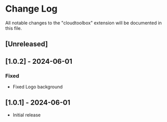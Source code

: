 # Change Log

All notable changes to the "cloudtoolbox" extension will be documented in this file.

<!-- Check [Keep a Changelog](http://keepachangelog.com/) for recommendations on how to structure this file. -->

## [Unreleased]

## [1.0.2] - 2024-06-01
 
### Fixed

- Fixed Logo background

## [1.0.1] - 2024-06-01

- Initial release